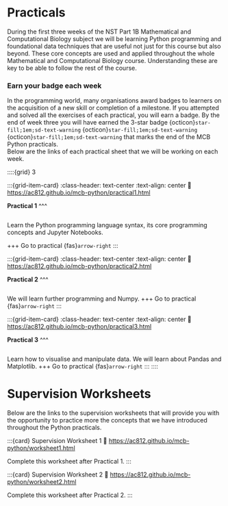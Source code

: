 # Practicals

During the first three weeks of the NST Part 1B Mathematical and Computational Biology subject we will be learning 
Python programming and foundational data techniques that are useful not just for this course but also beyond. These core
concepts are used and applied throughout the whole Mathematical and Computational Biology course.  Understanding these 
are key to be able to follow the rest of the course.

### Earn your badge each week
In the programming world, many organisations award badges to learners on the acquisition of a new skill or completion of 
a milestone. If you attempted and solved all the exercises of each practical, you will earn a badge. By the end of week 
three you will have earned the 3-star badge {octicon}`star-fill;1em;sd-text-warning` 
{octicon}`star-fill;1em;sd-text-warning` {octicon}`star-fill;1em;sd-text-warning` that marks the end of the MCB Python practicals.   
Below are the links of each practical sheet that we will be working on each week. 

::::{grid} 3

:::{grid-item-card}
:class-header: text-center
:text-align: center
:link: https://ac812.github.io/mcb-python/practical1.html

**Practical 1**
^^^
```{image} images/level-1-badge.png
```
Learn the Python programming language syntax, its core programming concepts and Jupyter Notebooks.

+++
Go to practical {fas}`arrow-right`
:::

:::{grid-item-card} 
:class-header: text-center
:text-align: center
:link: https://ac812.github.io/mcb-python/practical2.html

**Practical 2**
^^^
```{image} images/level-2-badge.png
```
We will learn further programming and Numpy.
+++
Go to practical {fas}`arrow-right`
:::

:::{grid-item-card}
:class-header: text-center
:text-align: center
:link: https://ac812.github.io/mcb-python/practical3.html

**Practical 3**
^^^
```{image} images/level-3-badge.png
```
Learn how to visualise and manipulate data.  We will learn about Pandas and Matplotlib.
+++
Go to practical {fas}`arrow-right`
:::
::::

# Supervision Worksheets

Below are the links to the supervision worksheets that will provide you with the opportunity to practice more the concepts 
that we have introduced throughout the Python practicals.

:::{card} Supervision Worksheet 1
:link: https://ac812.github.io/mcb-python/worksheet1.html

Complete this worksheet after Practical 1.
:::

:::{card} Supervision Worksheet 2
:link: https://ac812.github.io/mcb-python/worksheet2.html

Complete this worksheet after Practical 2.
:::




